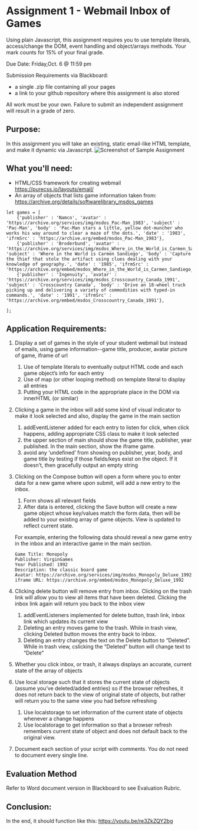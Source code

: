 # Assignment 1 - Webmail Inbox of Games

Using plain Javascript, this assignment requires you to use template literals, access/change the DOM, event handling and object/arrays methods. Your mark counts for 15% of your final grade.

Due Date: Friday,Oct. 6 @ 11:59 pm

Submission Requirements via Blackboard:

- a single .zip file containing all your pages
- a link to your github repository where this assignment is also stored

All work must be your own. Failure to submit an independent assignment will result in a grade of zero.

## Purpose:

In this assignment you will take an existing, static email-like HTML template, and make it dynamic via Javascript.
![Screenshot of Sample Assignment](Capture.JPG)

## What you'll need:

- HTML/CSS framework for creating webmail https://purecss.io/layouts/email/
- An array of objects that lists game information taken from: https://archive.org/details/softwarelibrary_msdos_games

```
let games = [
    {'publisher' : 'Namco', 'avatar' : 'https://archive.org/services/img/msdos_Pac-Man_1983', 'subject' : 'Pac-Man', 'body' : 'Pac-Man stars a little, yellow dot-muncher who works his way around to clear a maze of the dots.', 'date' : '1983', 'ifrmSrc' : 'https://archive.org/embed/msdos_Pac-Man_1983'},
    {'publisher' : 'Broderbund', 'avatar' : 'https://archive.org/services/img/msdos_Where_in_the_World_is_Carmen_Sandiego_1985', 'subject' : 'Where in the World is Carmen Sandiego', 'body' : 'Capture the thief that stole the artifact using clues dealing with your knowledge of geography.', 'date' : '1985', 'ifrmSrc' : 'https://archive.org/embed/msdos_Where_in_the_World_is_Carmen_Sandiego_1985'},
    {'publisher' : 'Ingenuity', 'avatar' : 'https://archive.org/services/img/msdos_Crosscountry_Canada_1991', 'subject' : 'Crosscountry Canada', 'body' : 'Drive an 18-wheel truck picking up and delivering a variety of commodities with typed-in commands.', 'date' : '1991', 'ifrmSrc' : 'https://archive.org/embed/msdos_Crosscountry_Canada_1991'},

];
```

## Application Requirements:

1. Display a set of games in the style of your student webmail but instead of emails, using game information--game title, producer, avatar picture of game, iframe of url
   1. Use of template literals to eventually output HTML code and each game object’s info for each entry
   1. Use of map (or other looping method) on template literal to display all entries
   1. Putting your HTML code in the appropriate place in the DOM via innerHTML (or similar)
1. Clicking a game in the inbox will add some kind of visual indicator to make it look selected and also, display the game in the main section
   1. addEventListener added for each entry to listen for click, when click happens, adding appropriate CSS class to make it look selected
   1. the upper section of main should show the game title, publisher, year published. In the main section, show the iframe game.
   1. avoid any ‘undefined’ from showing on publisher, year, body, and game title by testing if those fields/keys exist on the object. If it doesn’t, then gracefully output an empty string
1. Clicking on the Compose button will open a form where you to enter data for a new game where upon submit, will add a new entry to the inbox.

   1. Form shows all relevant fields
   1. After data is entered, clicking the Save button will create a new game object whose key/values match the form data, then will be added to your existing array of game objects. View is updated to reflect current state.

   For example, entering the following data should reveal a new game entry in the inbox and an interactive game in the main section.

   ```
   Game Title: Monopoly
   Publisher: VirginGames
   Year Published: 1992
   Description: the classic board game
   Avatar: https://archive.org/services/img/msdos_Monopoly_Deluxe_1992
   iframe URL: https://archive.org/embed/msdos_Monopoly_Deluxe_1992
   ```

1. Clicking delete button will remove entry from inbox. Clicking on the trash link will allow you to view all items that have been deleted. Clicking the inbox link again will return you back to the inbox view
   1. addEventListeners implemented for delete button, trash link, inbox link which updates its current view
   1. Deleting an entry moves game to the trash. While in trash view, clicking Deleted button moves the entry back to inbox.
   1. Deleting an entry changes the text on the Delete button to “Deleted”. While in trash view, cslicking the “Deleted” button will change text to “Delete”
1. Whether you click inbox, or trash, it always displays an accurate, current state of the array of objects
1. Use local storage such that it stores the current state of objects (assume you’ve deleted/added entries) so if the browser refreshes, it does not return back to the view of original state of objects, but rather will return you to the same view you had before refreshing
   1. Use localstorage to set information of the current state of objects whenever a change happens
   1. Use localstorage to get information so that a browser refresh remembers current state of object and does not default back to the original view.
1. Document each section of your script with comments. You do not need to document every single line.

## Evaluation Method

Refer to Word document version in Blackboard to see Evaluation Rubric.

## Conclusion:

In the end, it should function like this: https://youtu.be/re3ZkZQY2bg
